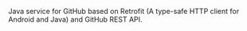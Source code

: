 Java service for GitHub based on Retrofit (A type-safe HTTP client for Android and Java) and GitHub REST API.
